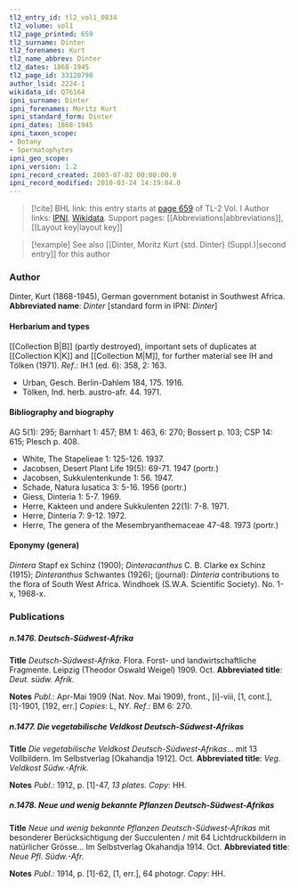 ```yaml
---
tl2_entry_id: tl2_vol1_0834
tl2_volume: vol1
tl2_page_printed: 659
tl2_surname: Dinter
tl2_forenames: Kurt
tl2_name_abbrev: Dinter
tl2_dates: 1868-1945
tl2_page_id: 33120790
author_lsid: 2224-1
wikidata_id: Q76164
ipni_surname: Dinter
ipni_forenames: Moritz Kurt
ipni_standard_form: Dinter
ipni_dates: 1868-1945
ipni_taxon_scope: 
- Botany
- Spermatophytes
ipni_geo_scope: 
ipni_version: 1.2
ipni_record_created: 2003-07-02 00:00:00.0
ipni_record_modified: 2010-03-24 14:19:04.0
---
```


> [!cite] BHL link: this entry starts at [page 659](https://www.biodiversitylibrary.org/page/33120790) of TL-2 Vol. I
> Author links: [IPNI](https://www.ipni.org/a/2224-1), [Wikidata](https://www.wikidata.org/wiki/Q76164). Support pages: [[Abbreviations|abbreviations]], [[Layout key|layout key]]

> [!example] See also [[Dinter, Moritz Kurt {std. Dinter} (Suppl.)|second entry]] for this author

### Author

Dinter, Kurt (1868-1945), German government botanist in Southwest Africa. 
**Abbreviated name**: *Dinter* \[standard form in IPNI: *Dinter*\]

#### Herbarium and types

[[Collection B|B]] (partly destroyed), important sets of duplicates at [[Collection K|K]] and [[Collection M|M]], for further material see IH and Tölken (1971).
*Ref*.: IH.1 (ed. 6): 358, 2: 163.
- Urban, Gesch. Berlin-Dahlem 184, 175. 1916.
- Tölken, Ind. herb. austro-afr. 44. 1971.

#### Bibliography and biography

AG 5(1): 295; Barnhart 1: 457; BM 1: 463, 6: 270; Bossert p. 103; CSP 14: 615; Plesch p. 408.
- White, The Stapelieae 1: 125-126. 1937.
- Jacobsen, Desert Plant Life 19(5): 69-71. 1947 (portr.)
- Jacobsen, Sukkulentenkunde 1: 56. 1947.
- Schade, Natura lusatica 3: 5-16. 1956 (portr.)
- Giess, Dinteria 1: 5-7. 1969.
- Herre, Kakteen und andere Sukkulenten 22(1): 7-8. 1971.
- Herre, Dinteria 7: 9-12. 1972.
- Herre, The genera of the Mesembryanthemaceae 47-48. 1973 (portr.)

#### Eponymy (genera)

*Dintera* Stapf ex Schinz (1900); *Dinteracanthus* C. B. Clarke ex Schinz (1915); *Dinteranthus* Schwantes (1926); (journal): *Dinteria* contributions to the flora of South West Africa. Windhoek (S.W.A. Scientific Society). No. 1-x, 1968-x.

### Publications

##### n.1476. Deutsch-Südwest-Afrika

**Title**
*Deutsch-Südwest-Afrika*. Flora. Forst- und landwirtschaftliche Fragmente. Leipzig (Theodor Oswald Weigel) 1909. Oct.
**Abbreviated title**: *Deut. südw. Afrik.*

**Notes**
*Publ*.: Apr-Mai 1909 (Nat. Nov. Mai 1909), front., \[i\]-viii, \[1, cont.\], \[1\]-1901, \[192, err.\] *Copies*: L, NY.
*Ref*.: BM 6: 270.

##### n.1477. Die vegetabilische Veldkost Deutsch-Südwest-Afrikas

**Title**
*Die vegetabilische Veldkost Deutsch-Südwest-Afrikas*... mit 13 Vollbildern. Im Selbstverlag \[Okahandja 1912\]. Oct.
**Abbreviated title**: *Veg. Veldkost Südw.-Afrik.*

**Notes**
*Publ*.: 1912, p. \[1\]-47, *13 plates. Copy*: HH.

##### n.1478. Neue und wenig bekannte Pflanzen Deutsch-Südwest-Afrikas

**Title**
*Neue und wenig bekannte Pflanzen Deutsch-Südwest-Afrikas* mit besonderer Berücksichtigung der Succulenten / mit 64 Lichtdruckbildern in natürlicher Grösse... Im Selbstverlag Okahandja 1914. Oct.
**Abbreviated title**: *Neue Pfl. Südw.-Afr.*

**Notes**
*Publ*.: 1914, p. \[1\]-62, \[1, err.\], 64 photogr. *Copy*: HH.

